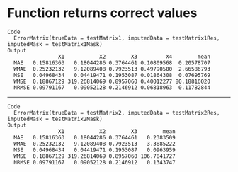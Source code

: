 # Function returns correct values

    Code
      ErrorMatrix(trueData = testMatrix1, imputedData = testMatrix1Res, imputedMask = testMatrix1Mask)
    Output
                    X1           X2        X3         X4        mean
      MAE   0.15816363   0.18044286 0.3764461 0.10809568  0.20578707
      WMAE  0.25232132   9.12089408 0.7923513 0.49790500  2.66586793
      MSE   0.04968434   0.04419471 0.1953087 0.01864308  0.07695769
      WMSE  0.18867129 319.26814069 0.8957060 0.40012277 80.18816020
      NRMSE 0.09791167   0.09052128 0.2146912 0.06818963  0.11782844

---

    Code
      ErrorMatrix(trueData = testMatrix2, imputedData = testMatrix2Res, imputedMask = testMatrix2Mask)
    Output
                    X1           X2        X3        mean
      MAE   0.15816363   0.18044286 0.3764461   0.2383509
      WMAE  0.25232132   9.12089408 0.7923513   3.3885222
      MSE   0.04968434   0.04419471 0.1953087   0.0963959
      WMSE  0.18867129 319.26814069 0.8957060 106.7841727
      NRMSE 0.09791167   0.09052128 0.2146912   0.1343747

